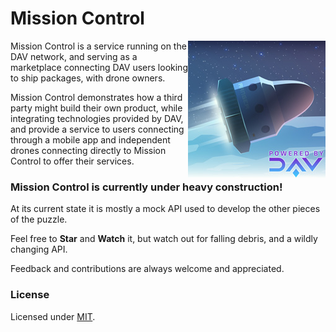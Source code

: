 # Mission Control

<img src="./resources/images/logo-missioncontrol.jpg" align="right" />

Mission Control is a service running on the DAV network, and serving as a marketplace connecting DAV users looking to ship packages, with drone owners.

Mission Control demonstrates how a third party might build their own product, while integrating technologies provided by DAV, and provide a service to users connecting through a mobile app and independent drones connecting directly to Mission Control to offer their services.

### Mission Control is currently under heavy construction!

At its current state it is mostly a mock API used to develop the other pieces of the puzzle.

Feel free to **Star** and **Watch** it, but watch out for falling debris, and a wildly changing API.

Feedback and contributions are always welcome and appreciated.

### License

Licensed under [MIT](https://github.com/DAVFoundation/missioncontrol/blob/master/LICENSE).
